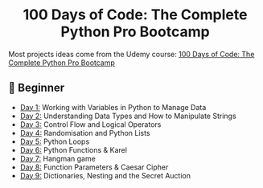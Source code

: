 <h1 align="center">100 Days of Code: The Complete Python Pro Bootcamp
</h1>



Most projects ideas come from the Udemy course: [100 Days of Code: The Complete Python Pro Bootcamp](https://www.udemy.com/course/100-days-of-code/)


## 🔰 Beginner 
- [Day 1:](https://github.com/Husainbw786/100-days-of-code-Python/tree/main/Day01) Working with Variables in Python to Manage Data
- [Day 2:](https://github.com/Husainbw786/100-days-of-code-Python/tree/main/Day02) Understanding Data Types and How to Manipulate Strings
- [Day 3:](https://github.com/Husainbw786/100-days-of-code-Python/tree/main/Day03) Control Flow and Logical Operators
- [Day 4:](https://github.com/Husainbw786/100-days-of-code-Python/tree/main/Day04) Randomisation and Python Lists
- [Day 5:](https://github.com/Husainbw786/100-days-of-code-Python/tree/main/Day05) Python Loops
- [Day 6:](https://github.com/Husainbw786/100-days-of-code-Python/tree/main/Day06) Python Functions & Karel
- [Day 7:](https://github.com/Husainbw786/100-days-of-code-Python/tree/main/Day07) Hangman game
- [Day 8:](https://github.com/Husainbw786/100-days-of-code-Python/tree/main/Day08) Function Parameters & Caesar Cipher
- [Day 9:](https://github.com/Husainbw786/100-days-of-code-Python/tree/main/Day09) Dictionaries, Nesting and the Secret Auction

